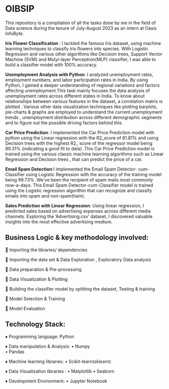 # OIBSIP
This repository is a compilation of all the tasks done by me in the field of Data science during the tenure of July-August 2023 as an intern at Oasis InfoByte.

**Iris Flower Classification** : I tackled the famous Iris dataset, using machine learning techniques to classify iris flowers into species. With Logistic Regression and various other algorithms like Decision trees, Support Vector Machine (SVM) and Mulyi-layer Perceptron(MLP) classifier, I was able to build a classifier model with 100% accuracy.

**Unemployment Analysis with Python**: I analyzed unemployment rates, employment numbers, and labor participation rates in India. By using Python, I gained a deeper understanding of regional variations and factors affecting unemployment.This task mainly focuses the data analysis of unemployment rates across different states in India. To know about relationships between various features in the dataset, a correlation matrix is plotted . Various other data visualization techniques like plotting barplots, pie-charts & graphs are employed to understand the current unemployment trends , unemployment distribution across different demographic segments and to figure out the possible driving factors  behind this. 

**Car Price Prediction**: I implemented the Car Price Prediction  model with python using the Linear regression with the R2_score of 81.81% and using  Decision trees with the highest R2_ score of the regressor model being 89.31% (indicating  a good fit to data) .This Car Price Prediction model is trained using the various classic machine learning algorithms such as Linear Regression and Decision trees , that can predict the price of a car.

**Email Spam Detection**:I implemented the Email Spam Detector- cum-Classifier using Logistic Regression with the accuracy of the training model being 99.73% .We've been the recipient of spam mails most commonly now-a-days. This Email Spam Detector-cum-Classifier model is trained using the Logistic regression  algorithm that can recognize and classify emails into spam and non-spam(ham).

**Sales Prediction with Linear Regression**: Using linear regression, I predicted sales based on advertising expenses across different media channels. Exploring the ‘Advertising.csv’ dataset, I discovered valuable insights into the most effective advertising medium.

## Business Logic & key methodology involved:

📝 Importing the libraries/ dependencies

📝 Importing the data set & Data Exploration , Exploratory Data analysis

📝 Data preparation & Pre-processing

📝 Data Visualization & Plotting

📝 Building the classifier model by splitting the dataset, Testing & training

📝 Model Selection & Training

📝 Model Evaluation 

## Technology Stack:

♦️ Programming language: Python

♦️ Data manipulation & Analysis: 
        • Numpy      
        • Pandas
        
 ♦️ Machine learning libraries:
        • Scikit-learn(sklearn)
        
 ♦️ Data Visualization libraries :
        • Matplotlib
        • Seaborn
        
 ♦️ Development Environment:
        • Jupyter Notebook
